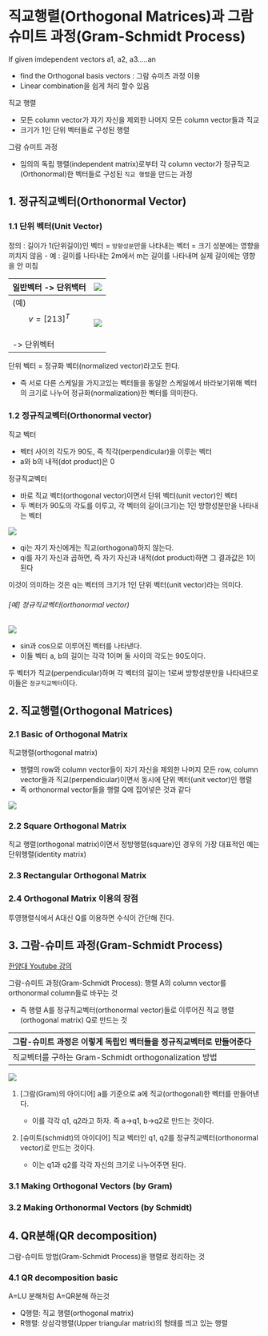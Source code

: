 # 직교행렬(Orthogonal Matrices)과 그람 슈미트 과정(Gram-Schmidt Process)

If given imdependent vectors a1, a2, a3.....an
- find the Orthogonal basis vectors : 그람 슈미츠 과정 이용
- Linear combination을 쉽게 처리 할수 있음 


직교 행렬
- 모든 column vector가 자기 자신을 제외한 나머지 모든 column vector들과 직교
- 크기가 1인 단위 벡터들로 구성된 행렬


그람 슈미트 과정
- 임의의 독립 행렬(independent matrix)로부터 각 column vector가 정규직교(Orthonormal)한 벡터들로 구성된 `직교 행렬`을 만드는 과정

## 1. 정규직교벡터(Orthonormal Vector)

### 1.1 단위 벡터(Unit Vector)

정의 : 길이가 1(단위길이)인 벡터 = `방향성분`만을 나타내는 벡터 = 크기 성분에는 영향을 끼치지 않음
    - 예 : 길이를 나타내는 2m에서 m는 길이를 나타내며 실제 길이에는 영향을 안 미침 
    
|일반벡터 -> 단위백터 | ![](http://cfile29.uf.tistory.com/image/220AD33458E27EE42CB3A0)|
|-|-|
|(예) $$v=[2 1 3]^T$$ <br> -> 단위벡터|![](http://cfile24.uf.tistory.com/image/2537C54C58E27E60325CBF)|

단위 벡터 = 정규화 벡터(normalized vector)라고도 한다. 
- 즉 서로 다른 스케일을 가지고있는 벡터들을 동일한 스케일에서 바라보기위해 벡터의 크기로 나누어 정규화(normalization)한 벡터를 의미한다. 

### 1.2 정규직교벡터(Orthonormal vector)

직교 벡터
- 벡터 사이의 각도가 90도, 즉 직각(perpendicular)을 이루는 벡터
- a와 b의 내적(dot product)은 0 

정규직교벡터
- 바로 직교 벡터(orthogonal vector)이면서 단위 벡터(unit vector)인 벡터
- 두 벡터가 90도의 각도를 이루고, 각 벡터의 길이(크기)는 1인 방향성분만을 나타내는 벡터

![](http://cfile30.uf.tistory.com/image/2159A14558E4C4BE35DFEE)
- qi는 자기 자신에게는 직교(orthogonal)하지 않는다. 
- qi를 자기 자신과 곱하면, 즉 자기 자신과 내적(dot product)하면 그 결과값은 1이 된다

이것이 의미하는 것은 q는 벡터의 크기가 1인 단위 벡터(unit vector)라는 의미다. 



###### [예] 정규직교벡터(orthonormal vector)
![](http://cfile2.uf.tistory.com/image/223B9D4758E3D26325822A)
- sin과 cos으로 이루어진 벡터를 나타낸다.
- 이들 벡터 a, b의 길이는 각각 1이며 둘 사이의 각도는 90도이다.

두 벡터가 직교(perpendicular)하며 각 벡터의 길이는 1로써 방향성분만을 나타내므로 이들은 `정규직교벡터`이다. 


## 2. 직교행렬(Orthogonal Matrices)

### 2.1 Basic of Orthogonal Matrix
직교행렬(orthogonal matrix)
- 행렬의 row와 column vector들이 자기 자신을 제외한 나머지 모든 row, column vector들과 직교(perpendicular)이면서 동시에 단위 벡터(unit vector)인 행렬
- 즉 orthonormal vector들을 행렬 Q에 집어넣은 것과 같다

![](http://cfile24.uf.tistory.com/image/2230433D58E4D1FA145B55)


### 2.2 Square Orthogonal Matrix
직교 행렬(orthogonal matrix)이면서 정방행렬(square)인 경우의 가장 대표적인 예는 단위행렬(identity matrix)


### 2.3 Rectangular Orthogonal Matrix


### 2.4 Orthogonal Matrix 이용의 장점 

투영행렬식에서 A대신 Q를 이용하면 수식이 간단해 진다. 



## 3. 그람-슈미트 과정(Gram-Schmidt Process)

[한양대 Youtube 강의](https://youtu.be/Vx1IZ3lGRCM?t=31m20s)

그람-슈미트 과정(Gram-Schmidt Process): 행렬 A의 column vector를 orthonormal column들로 바꾸는 것
- 즉 행렬 A를 정규직교벡터(orthonormal vector)들로 이루어진 직교 행렬(orthogonal matrix) Q로 만드는 것

|그람-슈미트 과정은 이렇게 독립인 벡터들을 정규직교벡터로 만들어준다|
|-|
|직교벡터를 구하는 Gram-Schmidt orthogonalization 방법|


![](http://cfile24.uf.tistory.com/image/2109994B58ECFADB324EF0)

1. [그람(Gram)의 아이디어] a를 기준으로 a에 직교(orthogonal)한 벡터를 만들어낸다. 
    - 이를 각각 q1, q2라고 하자. 즉 a->q1, b->q2로 만드는 것이다. 

2. [슈미트(schmidt)의 아이디어] 직교 벡터인 q1, q2를 정규직교벡터(orthonormal vector)로 만드는 것이다. 
    - 이는 q1과 q2를 각각 자신의 크기로 나누어주면 된다. 


### 3.1 Making Orthogonal Vectors (by Gram)

### 3.2 Making Orthonormal Vectors (by Schmidt)



## 4. QR분해(QR decomposition)
그람-슈미트 방법(Gram-Schmidt Process)을 행렬로 정리하는 것

### 4.1 QR decomposition basic

A=LU 분해처럼 A=QR분해 하는것 
- Q행렬: 직교 행렬(orthogonal matrix)
- R행렬: 상삼각행렬(Upper triangular matrix)의 형태를 띄고 있는 행렬 













